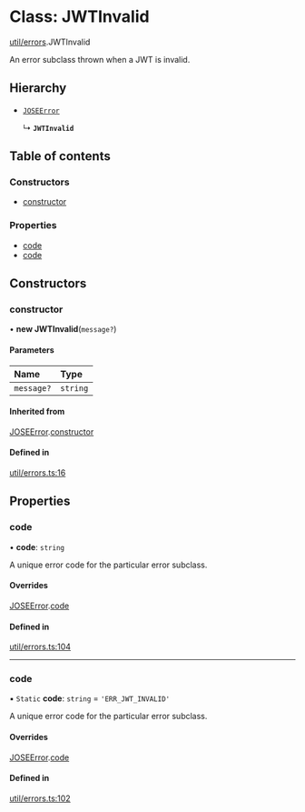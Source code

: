 # Class: JWTInvalid

[util/errors](../modules/util_errors.md).JWTInvalid

An error subclass thrown when a JWT is invalid.

## Hierarchy

- [`JOSEError`](util_errors.JOSEError.md)

  ↳ **`JWTInvalid`**

## Table of contents

### Constructors

- [constructor](util_errors.JWTInvalid.md#constructor)

### Properties

- [code](util_errors.JWTInvalid.md#code)
- [code](util_errors.JWTInvalid.md#code)

## Constructors

### constructor

• **new JWTInvalid**(`message?`)

#### Parameters

| Name | Type |
| :------ | :------ |
| `message?` | `string` |

#### Inherited from

[JOSEError](util_errors.JOSEError.md).[constructor](util_errors.JOSEError.md#constructor)

#### Defined in

[util/errors.ts:16](https://github.com/panva/jose/blob/v3.15.2/src/util/errors.ts#L16)

## Properties

### code

• **code**: `string`

A unique error code for the particular error subclass.

#### Overrides

[JOSEError](util_errors.JOSEError.md).[code](util_errors.JOSEError.md#code)

#### Defined in

[util/errors.ts:104](https://github.com/panva/jose/blob/v3.15.2/src/util/errors.ts#L104)

___

### code

▪ `Static` **code**: `string` = `'ERR_JWT_INVALID'`

A unique error code for the particular error subclass.

#### Overrides

[JOSEError](util_errors.JOSEError.md).[code](util_errors.JOSEError.md#code)

#### Defined in

[util/errors.ts:102](https://github.com/panva/jose/blob/v3.15.2/src/util/errors.ts#L102)
